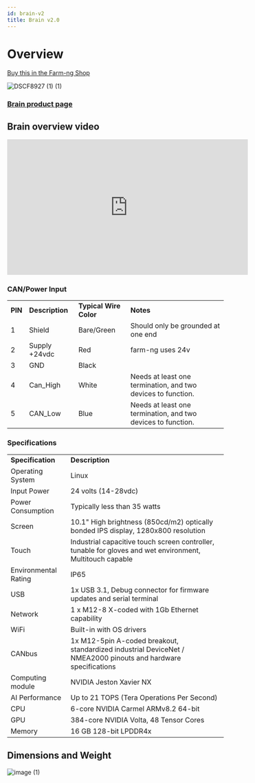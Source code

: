 ```yaml
---
id: brain-v2
title: Brain v2.0
---
```

# Overview
[Buy this in the Farm-ng Shop](https://farm-ng.com/products/brain)

![DSCF8927 (1) (1)](https://user-images.githubusercontent.com/64480560/236523251-98876568-f370-4feb-8866-7f67fb20b757.png)

### [Brain product page](https://farm-ng.com/products/brain)

## Brain overview video

<iframe width="560" height="315" src="https://www.youtube.com/embed/_p0I11p4QF4" title="YouTube video player" frameborder="0" allow="accelerometer; autoplay; clipboard-write; encrypted-media; gyroscope; picture-in-picture; web-share" allowfullscreen></iframe>

### CAN/Power Input

<table>
  <tr>
   <td><strong>PIN</strong>
   </td>
   <td><strong>Description</strong>
   </td>
   <td><strong>Typical Wire Color</strong>
   </td>
   <td><strong>Notes</strong>
   </td>
  </tr>
  <tr>
   <td>1
   </td>
   <td>Shield
   </td>
   <td>Bare/Green
   </td>
   <td>Should only be grounded at one end
   </td>
  </tr>
  <tr>
   <td>2
   </td>
   <td>Supply +24vdc
   </td>
   <td>Red
   </td>
   <td>farm-ng uses 24v
   </td>
  </tr>
  <tr>
   <td>3
   </td>
   <td>GND
   </td>
   <td>Black
   </td>
   <td>
   </td>
  </tr>
  <tr>
   <td>4
   </td>
   <td>Can_High
   </td>
   <td>White
   </td>
   <td>Needs at least one termination, and two devices to function.
   </td>
  </tr>
  <tr>
   <td>5
   </td>
   <td>CAN_Low
   </td>
   <td>Blue
   </td>
   <td>Needs at least one termination, and two devices to function.
   </td>
  </tr>
</table>

### Specifications

<table>
  <tr>
   <td><strong>Specification</strong>
   </td>
   <td><strong>Description</strong>
   </td>
  </tr>
  <tr>
   <td>Operating System
   </td>
   <td>Linux
   </td>
  </tr>
  <tr>
   <td>Input Power
   </td>
   <td>24 volts (14-28vdc)
   </td>
  </tr>
  <tr>
   <td>Power Consumption
   </td>
   <td>Typically less than 35 watts
   </td>
  </tr>
  <tr>
   <td>Screen
   </td>
   <td>10.1" High brightness (850cd/m2) optically bonded IPS display, 1280x800 resolution
   </td>
  </tr>
  <tr>
   <td>Touch
   </td>
   <td>Industrial capacitive touch screen controller, tunable for gloves and wet environment, Multitouch capable
   </td>
  </tr>
  <tr>
   <td>Environmental Rating
   </td>
   <td>IP65
   </td>
  </tr>
  <tr>
   <td>USB
   </td>
   <td>1x USB 3.1, Debug connector for firmware updates and serial terminal
   </td>
  </tr>
  <tr>
   <td>Network
   </td>
   <td>1 x M12-8 X-coded with 1Gb Ethernet capability
   </td>
  </tr>
  <tr>
   <td>WiFi
   </td>
   <td>Built-in with OS drivers
   </td>
  </tr>
  <tr>
   <td>CANbus
   </td>
   <td>1x M12-5pin A-coded breakout, standardized industrial DeviceNet / NMEA2000 pinouts and hardware specifications
   </td>
  </tr>
  <tr>
   <td>Computing module
   </td>
   <td>NVIDIA Jeston Xavier NX
   </td>
  </tr>
  <tr>
   <td>AI Performance
   </td>
   <td>Up to 21 TOPS (Tera Operations Per Second)
   </td>
  </tr>
  <tr>
   <td>CPU
   </td>
   <td>6-core NVIDIA Carmel ARMv8.2 64-bit
   </td>
  </tr>
  <tr>
   <td>GPU
   </td>
   <td>384-core NVIDIA Volta, 48 Tensor Cores
   </td>
  </tr>
  <tr>
   <td>Memory
   </td>
   <td>16 GB 128-bit LPDDR4x
   </td>
  </tr>
</table>

## Dimensions and Weight
![image (1)](https://github.com/farm-ng/amiga-dev-kit/assets/64480560/8a37b7a0-d451-4867-9154-4fb9e482e3b2)
